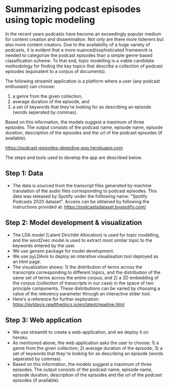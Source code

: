 # Summarizing podcast episodes using topic modeling

In the recent years podcasts have become an exceedingly popular medium for content creation and dissemination. Not only are there more listeners but also more content creators. Due to the availability of a huge variety of podcasts, it is evident that a more nuanced/sophisticated framework is needed to categorize the podcast episodes than a simple genre-based classification scheme. To that end, topic modelling is a viable candidate methodology for finding the key topics that describe a collection of podcast episodes (equivalent to a corpus of documents). 

The following streamlit application is a platform where a user (any podcast enthusiast) can choose:
1) a genre from the given collection, 
2) average duration of the episode, and 
3) a set of keywords that they're looking for as describing an episode (words seperated by commas). 

Based on this information, the models suggest a maximum of three episodes. The output consists of the podcast name, episode name, episode duration, description of the episodes and the url of the podcast episodes (if available).

https://podcast-episodes-deepdive-app.herokuapp.com


The steps and tools used to develop the app are described below.

## Step 1: Data
- The data is sourced from the transcript files generated by machine translation of the audio files corresponding to podcast episodes. This data was released by Spotify under the folllowing name: "Spotify Podcasts 2020 dataset". Access can be obtained by following the instructions provided at: https://podcastsdataset.byspotify.com/

## Step 2: Model development & visualization
- The LDA model (Latent Dirichlet Allocation) is used for topic modelling, and the word2vec model is used to extract most similar topic to the keywords entered by the user. 
- We use gensim package for model development.
- We use pyLDAvis to deploy an interative visualisation tool deployed as an html page. 
- The visualization shows: 1) the distribution of terms across the transcripts corresponding to different topics, and the distribution of the same set of terms across the entire corpus, and 2) a 2D embedding of the corpus (collection of transcripts in our case) in the space of two principle components. These distributions can be varied by choosing a value of the relevency parameter through an interactive slider tool.
- Here's a reference for further exploration: https://pyldavis.readthedocs.io/en/latest/readme.html 

## Step 3: Web application
- We use streamlit to create a web-application, and we deploy it on heroku.
- As mentioned above, the web application asks the user to choose: 1) a genre from the given collection; 2) average duration of the episode; 3) a set of keywords that they're looking for as describing an episode (words seperated by commas). 
- Based on this information, the models suggest a maximum of three episodes. The output consists of the podcast name, episode name, episode duration, description of the episodes and the url of the podcast episodes (if available).
